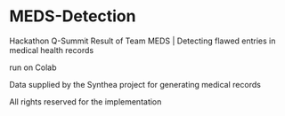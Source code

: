 # MEDS-Detection
Hackathon Q-Summit Result of Team MEDS | Detecting flawed entries in medical health records

run on Colab

Data supplied by the Synthea project for generating medical records

All rights reserved for the implementation
